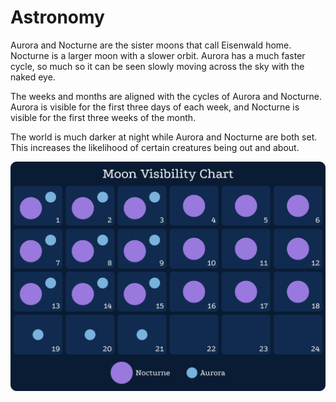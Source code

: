 # Astronomy

Aurora and Nocturne are the sister moons that call Eisenwald home. Nocturne is a larger moon with a slower orbit. Aurora has a much faster cycle, so much so it can be seen slowly moving across the sky with the naked eye.

The weeks and months are aligned with the cycles of Aurora and Nocturne. Aurora is visible for the first three days of each week, and Nocturne is visible for the first three weeks of the month.

The world is much darker at night while Aurora and Nocturne are both set. This increases the likelihood of certain creatures being out and about.

![Untitled](Astronomy/Untitled.png)
